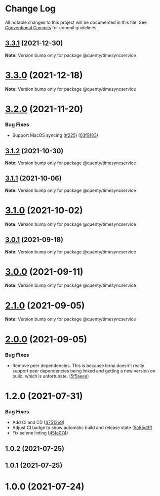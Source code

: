 # Change Log

All notable changes to this project will be documented in this file.
See [Conventional Commits](https://conventionalcommits.org) for commit guidelines.

## [3.3.1](https://github.com/Quenty/NevermoreEngine/compare/@quenty/timesyncservice@3.3.0...@quenty/timesyncservice@3.3.1) (2021-12-30)

**Note:** Version bump only for package @quenty/timesyncservice





# [3.3.0](https://github.com/Quenty/NevermoreEngine/compare/@quenty/timesyncservice@3.2.0...@quenty/timesyncservice@3.3.0) (2021-12-18)

**Note:** Version bump only for package @quenty/timesyncservice





# [3.2.0](https://github.com/Quenty/NevermoreEngine/compare/@quenty/timesyncservice@3.1.2...@quenty/timesyncservice@3.2.0) (2021-11-20)


### Bug Fixes

* Support MacOS syncing ([#225](https://github.com/Quenty/NevermoreEngine/issues/225)) ([03f9183](https://github.com/Quenty/NevermoreEngine/commit/03f918392c6a5bdd33f8a17c38de371d1e06c67a))





## [3.1.2](https://github.com/Quenty/NevermoreEngine/compare/@quenty/timesyncservice@3.1.1...@quenty/timesyncservice@3.1.2) (2021-10-30)

**Note:** Version bump only for package @quenty/timesyncservice





## [3.1.1](https://github.com/Quenty/NevermoreEngine/compare/@quenty/timesyncservice@3.1.0...@quenty/timesyncservice@3.1.1) (2021-10-06)

**Note:** Version bump only for package @quenty/timesyncservice





# [3.1.0](https://github.com/Quenty/NevermoreEngine/compare/@quenty/timesyncservice@3.0.1...@quenty/timesyncservice@3.1.0) (2021-10-02)

**Note:** Version bump only for package @quenty/timesyncservice





## [3.0.1](https://github.com/Quenty/NevermoreEngine/compare/@quenty/timesyncservice@3.0.0...@quenty/timesyncservice@3.0.1) (2021-09-18)

**Note:** Version bump only for package @quenty/timesyncservice





# [3.0.0](https://github.com/Quenty/NevermoreEngine/compare/@quenty/timesyncservice@2.1.0...@quenty/timesyncservice@3.0.0) (2021-09-11)

**Note:** Version bump only for package @quenty/timesyncservice





# [2.1.0](https://github.com/Quenty/NevermoreEngine/compare/@quenty/timesyncservice@2.0.0...@quenty/timesyncservice@2.1.0) (2021-09-05)

**Note:** Version bump only for package @quenty/timesyncservice





# [2.0.0](https://github.com/Quenty/NevermoreEngine/compare/@quenty/timesyncservice@1.2.0...@quenty/timesyncservice@2.0.0) (2021-09-05)


### Bug Fixes

* Remove peer dependencies. This is because lerna doesn't really support peer dependencies being linked and getting a new version on build, which is unfortunate. ([5f5aeee](https://github.com/Quenty/NevermoreEngine/commit/5f5aeeea8de9975435309e53679f0ef7064f9dd0))





# 1.2.0 (2021-07-31)


### Bug Fixes

* Add CI and CD ([47513e9](https://github.com/Quenty/NevermoreEngine/commit/47513e9b568162707534af132396dd8756947dd3))
* Adjust CI badge to show automatic build and release state ([5a55d3f](https://github.com/Quenty/NevermoreEngine/commit/5a55d3f19bf8d66a760d67da9b56ed47fab74656))
* Fix selene linting ([45fc074](https://github.com/Quenty/NevermoreEngine/commit/45fc07489ee59127ac6582689f19a0e87c1e5b5a))



## 1.0.2 (2021-07-25)



## 1.0.1 (2021-07-25)



# 1.0.0 (2021-07-24)
